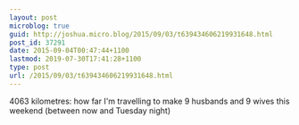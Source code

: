 ```yaml
---
layout: post
microblog: true
guid: http://joshua.micro.blog/2015/09/03/t639434606219931648.html
post_id: 37291
date: 2015-09-04T00:47:44+1100
lastmod: 2019-07-30T17:41:28+1100
type: post
url: /2015/09/03/t639434606219931648.html
---
```

4063 kilometres: how far I'm travelling to make 9 husbands and 9 wives this weekend (between now and Tuesday night)
